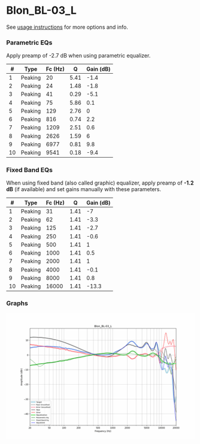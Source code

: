 # Blon_BL-03_L
See [usage instructions](https://github.com/jaakkopasanen/AutoEq#usage) for more options and info.

### Parametric EQs
Apply preamp of -2.7 dB when using parametric equalizer.

|   # | Type    |   Fc (Hz) |    Q |   Gain (dB) |
|-----|---------|-----------|------|-------------|
|   1 | Peaking |        20 | 5.41 |        -1.4 |
|   2 | Peaking |        24 | 1.48 |        -1.8 |
|   3 | Peaking |        41 | 0.29 |        -5.1 |
|   4 | Peaking |        75 | 5.86 |         0.1 |
|   5 | Peaking |       129 | 2.76 |         0   |
|   6 | Peaking |       816 | 0.74 |         2.2 |
|   7 | Peaking |      1209 | 2.51 |         0.6 |
|   8 | Peaking |      2626 | 1.59 |         6   |
|   9 | Peaking |      6977 | 0.81 |         9.8 |
|  10 | Peaking |      9541 | 0.18 |        -9.4 |

### Fixed Band EQs
When using fixed band (also called graphic) equalizer, apply preamp of **-1.2 dB** (if available) and set gains manually with these parameters.

|   # | Type    |   Fc (Hz) |    Q |   Gain (dB) |
|-----|---------|-----------|------|-------------|
|   1 | Peaking |        31 | 1.41 |        -7   |
|   2 | Peaking |        62 | 1.41 |        -3.3 |
|   3 | Peaking |       125 | 1.41 |        -2.7 |
|   4 | Peaking |       250 | 1.41 |        -0.6 |
|   5 | Peaking |       500 | 1.41 |         1   |
|   6 | Peaking |      1000 | 1.41 |         0.5 |
|   7 | Peaking |      2000 | 1.41 |         1   |
|   8 | Peaking |      4000 | 1.41 |        -0.1 |
|   9 | Peaking |      8000 | 1.41 |         0.8 |
|  10 | Peaking |     16000 | 1.41 |       -13.3 |

### Graphs
![](./Blon_BL-03_L.png)
